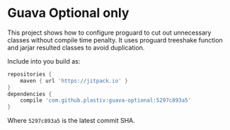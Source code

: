 Guava Optional only
===========

This project shows how to configure proguard to cut out unnecessary classes without compile time penalty. It uses proguard treeshake function and jarjar resulted classes to avoid duplication.

Include into you build as:

```gradle
repositories {
    maven { url 'https://jitpack.io' }
}
dependencies {
	compile 'com.github.plastiv:guava-optional:5297c893a5'
}
```

Where `5297c893a5` is the latest commit SHA. 
